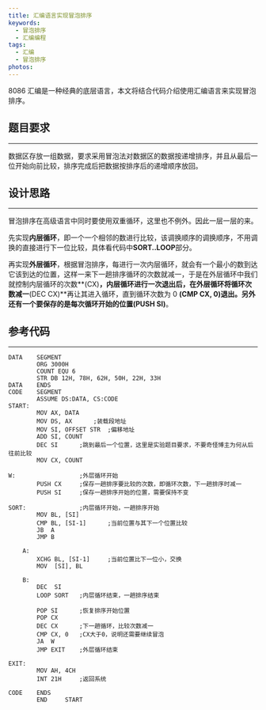 ```yaml
---
title: 汇编语言实现冒泡排序
keywords:
  - 冒泡排序
  - 汇编编程
tags:
  - 汇编
  - 冒泡排序
photos:
---
```


8086 汇编是一种经典的底层语言，本文将结合代码介绍使用汇编语言来实现冒泡排序。

<!--more-->

## 题目要求

***

数据区存放一组数据，要求采用冒泡法对数据区的数据按递增排序，并且从最后一位开始向前比较，排序完成后把数据按排序后的递增顺序放回。

## 设计思路

***

冒泡排序在高级语言中同时要使用双重循环，这里也不例外。因此一层一层的来。

先实现**内层循环**，即一个一个相邻的数进行比较，该调换顺序的调换顺序，不用调换的直接进行下一位比较，具体看代码中**SORT..LOOP**部分。

再实现**外层循环**，根据冒泡排序，每进行一次内层循环，就会有一个最小的数到达它该到达的位置，这样一来下一趟排序循环的次数就减一，于是在外层循环中我们就控制内层循环的次数**(CX)**，内层循环进行一次退出后，在外层循环将循环次数减一**(DEC CX)**再让其进入循环，直到循环次数为 0 **(CMP CX, 0)**退出。另外还有一个要保存的是每次循环开始的位置**(PUSH SI)**。

## 参考代码

***

```
DATA 	SEGMENT
		ORG	3000H
		COUNT EQU 6
		STR DB 12H, 78H, 62H, 50H, 22H, 33H
DATA	ENDS
CODE	SEGMENT
		ASSUME DS:DATA, CS:CODE
START:
		MOV AX, DATA
		MOV DS, AX		;装载段地址
		MOV SI, OFFSET STR	;偏移地址
		ADD SI, COUNT
		DEC SI		;跳到最后一个位置，这里是实验题目要求，不要奇怪博主为何从后往前比较
		MOV CX, COUNT

W:					;外层循环开始
		PUSH CX		;保存一趟排序要比较的次数，即循环次数，下一趟排序时减一
		PUSH SI		;保存一趟排序开始的位置，需要保持不变

SORT:				;内层循环开始，一趟排序开始
		MOV BL, [SI]
		CMP BL, [SI-1] 		;当前位置与其下一个位置比较
		JB  A
		JMP B

	A:
		XCHG BL, [SI-1] 	;当前位置比下一位小，交换
		MOV  [SI], BL

	B:
		DEC  SI
		LOOP SORT	;内层循环结束，一趟排序结束

		POP SI		;恢复排序开始位置
		POP CX
		DEC CX		;下一趟循环，比较次数减一
		CMP CX, 0	;CX大于0，说明还需要继续冒泡
		JA  W
		JMP EXIT	;外层循环结束

EXIT:
		MOV AH, 4CH
		INT 21H		;返回系统

CODE	ENDS
		END 	START
```
